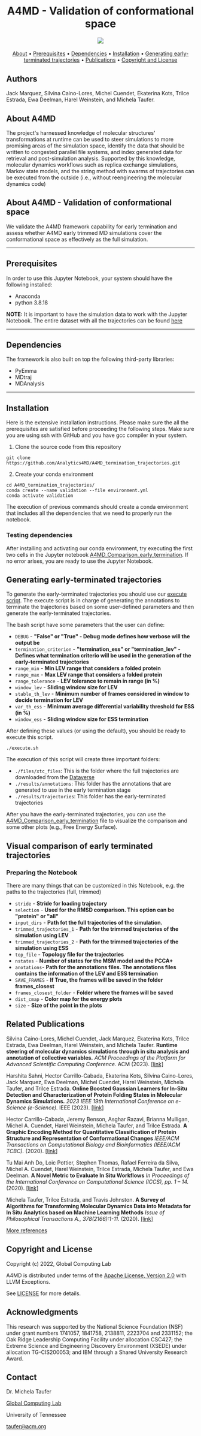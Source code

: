 <h1 align="center">  
  A4MD - Validation of conformational space
  <h4 align="center">

  <a href="https://analytics4md.org/"><img src="https://avatars.githubusercontent.com/u/32650548?s=200&v=4"/></a>

  </h4>
</h1>

<p align="center">
  <a href="#about">About</a> •
  <a href="#prerequisites">Prerequisites</a> •
  <a href="#dependencies">Dependencies</a> •
  <a href="#installation">Installation</a> •
  <a href="#generating-early-terminated-trajectories">Generating early-terminated trajectories</a> •
  <a href="#related-publications">Publications</a> •
  <a href="#copyright-and-license">Copyright and License</a>
</p>

## Authors
Jack Marquez, Silvina Caino-Lores, Michel Cuendet, Ekaterina Kots, Trilce Estrada, Ewa Deelman, Harel Weinstein, and Michela Taufer.

## About A4MD

The project's harnessed knowledge of molecular structures' transformations at runtime can be used to steer simulations to more promising areas of the simulation space, identify the data that should be written to congested parallel file systems, and index generated data for retrieval and post-simulation analysis. Supported by this knowledge, molecular dynamics workflows such as replica exchange simulations, Markov state models, and the string method with swarms of trajectories can be executed from the outside (i.e., without reengineering the molecular dynamics code) 

## About A4MD - Validation of conformational space

We validate the A4MD framework capability for early termination and assess whether A4MD early trimmed MD simulations cover the conformational space as effectively as the full simulation.

---
## Prerequisites

In order to use this Jupyter Notebook, your system should have the following installed:
- Anaconda
- python 3.8.18

**NOTE:** It is important to have the simulation data to work with the Jupyter Notebook. The entire dataset with all the trajectories can be found [here](https://doi.org/10.7910/DVN/ML5607)

---
## Dependencies

The framework is also built on top the following third-party libraries: 
- PyEmma
- MDtraj
- MDAnalysis

---
## Installation

Here is the extensive installation instructions. Please make sure the all the prerequisites are satisfied before proceeding the following steps.
Make sure you are using ssh with GitHub and you have gcc compiler in your system. 

1. Clone the source code from this repository

```
git clone https://github.com/Analytics4MD/A4MD_termination_trajectories.git
```

2. Create your conda environment 

```
cd A4MD_termination_trajectories/
conda create --name validation --file environment.yml
conda activate validation
```
The execution of previous commands should create a conda environment that includes all the dependencies that we need to properly run the notebook.

### Testing dependencies
After installing and activating our conda environment, try executing the first two cells in the Jupyter notebook [A4MD_Comparison_early_termination](./A4MD_Comparison_early_termination.ipynb). If no error arises, you are ready to use the Jupyter Notebook. 

## Generating early-terminated trajectories

To generate the early-terminated trajectories you should use our [execute script](./execute.sh). The execute script is in charge of generating the annotations to terminate the trajectories based on some user-defined parameters and then generate the early-terminated trajectories. 

The bash script have some parameters that the user can define:

* `DEBUG` - **"False" or "True" -  Debug mode defines how verbose will the output be**
* `termination_criterion` - **"termination_ess"  or "termination_lev" - Defines what termination criterio will be used in the generation of the early-terminated trajectories**
* `range_min` - **Min LEV range that considers a folded protein**
* `range_max` - **Max LEV range that considers a folded protein**
* `range_tolerance` - **LEV tolerance to remain in range (in %)**
* `window_lev` - **Sliding window size for LEV**
* `stable_th_lev` - **Minimum number of frames considered in window to decide termination for LEV**
* `var_th_ess` - **Minimum average differential variability threshold for ESS (in %)**
* `window_ess` - **Sliding window size for ESS termination**

After defining these values (or using the default), you should be ready to execute this script.

```
./execute.sh
```
The execution of this script will create three important folders:

* `./files/xtc_files`: This is the folder where the full trajectories are downloaded from the [Dataverse](https://doi.org/10.7910/DVN/ML5607)
* `./results/annotations`: This folder has the annotations that are generated to use in the early termination stage
* `./results/trajectories`: This folder has the early-terminated trajectories

After you have the early-terminated trajectories, you can use the [A4MD_Comparison_early_termination](./A4MD_Comparison_early_termination.ipynb) file to visualize the comparison and some other plots (e.g., Free Energy Surface).


## Visual comparison of early terminated trajectories

### Preparing the Notebook

There are many things that can be customized in this Notebook, e.g. the paths to the trajectories (full, trimmed)

* `stride` - **Stride for loading trajectory**
* `selection` - **Used for the RMSD comparison. This option can be "protein" or "all"**
* `input_dirs` - **Path fot the full trajectories of the simulation.**
* `trimmed_trajectories_1` - **Path for the trimmed trajectories of the simulation using LEV**
* `trimmed_trajectories_2` - **Path for the trimmed trajectories of the simulation using ESS**
* `top_file` - **Topology file for the trajectories**
* `nstates` - **Number of states for the MSM model and the PCCA+**
* `anotations`- **Path for the annotations files. The annotations files contains the information of the LEV and ESS termination**
* `SAVE_FRAMES` - **If True, the frames will be saved in the folder frames_closest**
* `frames_closest_folder` - **Folder where the frames will be saved**
* `dist_cmap` - **Color map for the energy plots**
* `size` - **Size of the point in the plots**


## Related Publications

<i class="fa fa-file-text-o"></i> Silvina Caino-Lores, Michel Cuendet, Jack Marquez, Ekaterina Kots, Trilce Estrada, Ewa Deelman, Harel Weinstein, and Michela Taufer.
<b>Runtime steering of molecular dynamics simulations through in situ analysis and annotation of collective variables.</b>
<i>ACM Proceedings of the Platform for Advanced Scientific Computing Conference.</i>
ACM (2023). <a href="https://dl.acm.org/doi/pdf/10.1145/3592979.3593420" target="_blank">[link]</a>

<i class="fa fa-file-text-o"></i> Harshita Sahni, Hector Carrillo-Cabada, Ekaterina Kots, Silvina Caino-Lores, Jack Marquez, Ewa Deelman, Michel Cuendet, Harel Weinstein, Michela Taufer, and Trilce Estrada.
<b>Online Boosted Gaussian Learners for In-Situ Detection and Characterization of Protein Folding States in Molecular Dynamics Simulations.</b>
<i>2023 IEEE 19th International Conference on e-Science (e-Science).</i>
IEEE (2023). <a href="https://ieeexplore.ieee.org/stamp/stamp.jsp?tp=&arnumber=10254895" target="_blank">[link]</a>

<i class="fa fa-file-text-o"></i> Hector Carrillo-Cabada, Jeremy Benson, Asghar Razavi, Brianna Mulligan, Michel A. Cuendet, Harel Weinstein, Michela Taufer, and Trilce Estrada.
<b>A Graphic Encoding Method for Quantitative Classification of Protein Structure and Representation of Conformational Changes</b>
<i>IEEE/ACM Transactions on Computational Biology and Bioinformatics (IEEE/ACM TCBC).</i>
(2020). <a href="https://ieeexplore.ieee.org/document/8859247/" target="_blank">[link]</a>

<i class="fa fa-file-text-o"></i> Tu Mai Anh Do, Loic Pottier, Stephen Thomas, Rafael Ferreira da Silva, Michel A. Cuendet, Harel Weinstein, Trilce Estrada, Michela Taufer, and Ewa Deelman.
<b>A Novel Metric to Evaluate In Situ Workflows</b>
<i>In Proceedings of the International Conference on Computational Science (ICCS), pp. 1 – 14.</i>
(2020). <a href="https://scitech.isi.edu/wordpress/wp-content/papercite-data/pdf/do2020iccs.pdf" target="_blank">[link]</a>

<i class="fa fa-file-text-o"></i> Michela Taufer, Trilce Estrada, and Travis Johnston.
<b>A Survey of Algorithms for Transforming Molecular Dynamics Data into Metadata for In Situ Analytics based on Machine Learning Methods</b>
<i>Issue of Philosophical Transactions A., 378(2166):1-11.</i>
(2020). <a href="https://royalsocietypublishing.org/doi/full/10.1098/rsta.2019.0063" target="_blank">[link]</a>

[More references](https://analytics4md.org/)

## Copyright and License


Copyright (c) 2022, Global Computing Lab

A4MD is distributed under terms of the [Apache License, Version 2.0](http://www.apache.org/licenses/LICENSE-2.0) with LLVM Exceptions.

See [LICENSE](https://github.com/Analytics4MD/A4MD/blob/PASC/LICENSE) for more details.

## Acknowledgments

This research was supported by the National Science Foundation (NSF) under grant numbers 1741057, 1841758, 2138811, 2223704 and 2331152; 
the Oak Ridge Leadership Computing Facility under allocation CSC427; 
the Extreme Science and Engineering Discovery Environment (XSEDE) under allocation TG-CIS200053;
and IBM through a Shared University Research Award.

## Contact 
Dr. Michela Taufer

[Global Computing Lab](https://globalcomputing.group/)

University of Tennessee

taufer@acm.org
